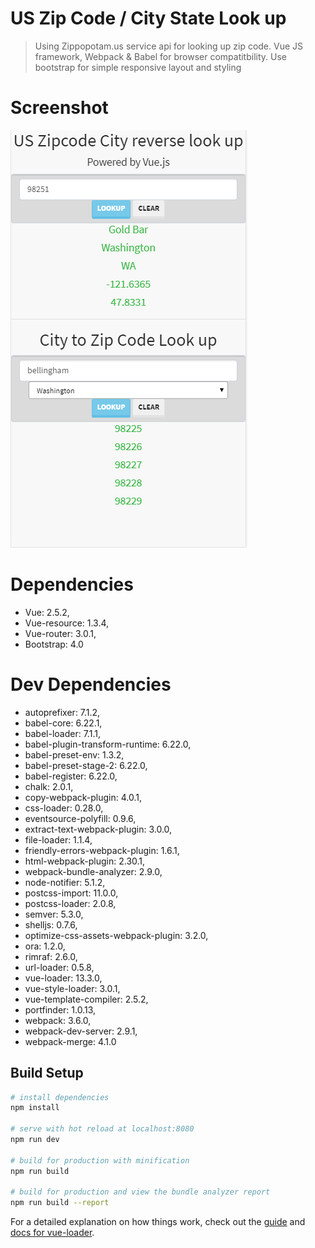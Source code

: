 # US Zip Code / City State Look up

> Using Zippopotam.us service api for looking up zip code. Vue JS framework, Webpack & Babel for browser compatitbility.
Use bootstrap for simple responsive layout and styling

# Screenshot
![](https://github.com/wingkeileung/USZipCodeLookUp/blob/master/screenshot/ss.png "Screenshot of the web app")

# Dependencies
  - Vue: 2.5.2,
  - Vue-resource: 1.3.4,
  - Vue-router: 3.0.1,
  - Bootstrap: 4.0
  
# Dev Dependencies
  - autoprefixer: 7.1.2,
  - babel-core: 6.22.1,
  - babel-loader: 7.1.1,
  - babel-plugin-transform-runtime: 6.22.0,
  - babel-preset-env: 1.3.2,
  - babel-preset-stage-2: 6.22.0,
  - babel-register: 6.22.0,
  - chalk: 2.0.1,
  - copy-webpack-plugin: 4.0.1,
  - css-loader: 0.28.0,
  - eventsource-polyfill: 0.9.6,
  - extract-text-webpack-plugin: 3.0.0,
  - file-loader: 1.1.4,
  - friendly-errors-webpack-plugin: 1.6.1,
  - html-webpack-plugin: 2.30.1,
  - webpack-bundle-analyzer: 2.9.0,
  - node-notifier: 5.1.2,
  - postcss-import: 11.0.0,
  - postcss-loader: 2.0.8,
  - semver: 5.3.0,
  - shelljs: 0.7.6,
  - optimize-css-assets-webpack-plugin: 3.2.0,
  - ora: 1.2.0,
  - rimraf: 2.6.0,
  - url-loader: 0.5.8,
  - vue-loader: 13.3.0,
  - vue-style-loader: 3.0.1,
  - vue-template-compiler: 2.5.2,
  - portfinder: 1.0.13,
  - webpack: 3.6.0,
  - webpack-dev-server: 2.9.1,
  - webpack-merge: 4.1.0

## Build Setup

``` bash
# install dependencies
npm install

# serve with hot reload at localhost:8080
npm run dev

# build for production with minification
npm run build

# build for production and view the bundle analyzer report
npm run build --report
```

For a detailed explanation on how things work, check out the [guide](http://vuejs-templates.github.io/webpack/) and [docs for vue-loader](http://vuejs.github.io/vue-loader).
